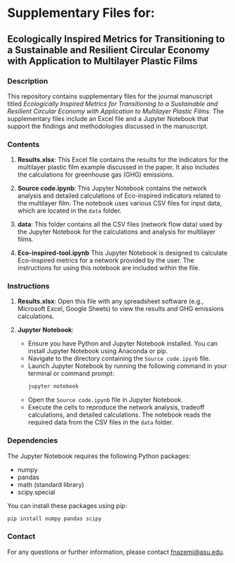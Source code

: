# Supplementary Files for:

## Ecologically Inspired Metrics for Transitioning to a Sustainable and Resilient Circular Economy with Application to Multilayer Plastic Films

### Description

This repository contains supplementary files for the journal manuscript titled *Ecologically Inspired Metrics for Transitioning to a Sustainable and Resilient Circular Economy with Application to Multilayer Plastic Films*. The supplementary files include an Excel file and a Jupyter Notebook that support the findings and methodologies discussed in the manuscript.

### Contents

1. **Results.xlsx**: This Excel file contains the results for the indicators for the multilayer plastic film example discussed in the paper. It also includes the calculations for greenhouse gas (GHG) emissions.

2. **Source code.ipynb**: This Jupyter Notebook contains the network analysis and  detailed calculations of Eco-inspired indicators related to the multilayer film. The notebook uses various CSV files for input data, which are located in the `data` folder.

3. **data**: This folder contains all the CSV files (network flow data) used by the Jupyter Notebook for the calculations and analysis for multilayer films.
4. **Eco-inspired-tool.ipynb** This Jupyter Notebook is designed to calculate Eco-inspired metrics for a network provided by the user. The instructions for using this notebook are included within the file.

### Instructions

1. **Results.xlsx**: Open this file with any spreadsheet software (e.g., Microsoft Excel, Google Sheets) to view the results and GHG emissions calculations.

2. **Jupyter Notebook**:
   - Ensure you have Python and Jupyter Notebook installed. You can install Jupyter Notebook using Anaconda or pip.
   - Navigate to the directory containing the `Source code.ipynb` file.
   - Launch Jupyter Notebook by running the following command in your terminal or command prompt:
     ```bash
     jupyter notebook
     ```
   - Open the `Source code.ipynb` file in Jupyter Notebook.
   - Execute the cells to reproduce the network analysis, tradeoff calculations, and detailed calculations. The notebook reads the required data from the CSV files in the `data` folder.

### Dependencies

The Jupyter Notebook requires the following Python packages:
- numpy
- pandas
- math (standard library)
- scipy.special

You can install these packages using pip:
```bash
pip install numpy pandas scipy
```
### Contact
For any questions or further information, please contact fnazemi@asu.edu.

